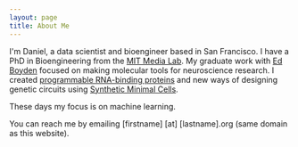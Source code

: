 ```yaml
---
layout: page
title: About Me
---
```


I'm Daniel, a data scientist and bioengineer based in San Francisco. I have a PhD in Bioengineering from the [MIT Media Lab](https://www.media.mit.edu/).  My graduate work with [Ed Boyden](http://syntheticneurobiology.org/) focused on making molecular tools for neuroscience research.  I created [programmable RNA-binding proteins](http://syntheticneurobiology.org/publications/publicationdetail/249/25) and new ways of designing genetic circuits using [Synthetic Minimal Cells](http://syntheticneurobiology.org/publications/publicationdetail/258/25).

These days my focus is on machine learning.

You can reach me by emailing [firstname] [at] [lastname].org (same domain as this website).
